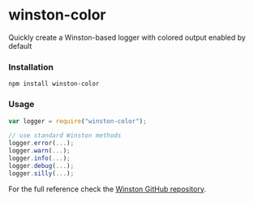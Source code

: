 # winston-color
Quickly create a Winston-based logger with colored output enabled by default

###  Installation
```
npm install winston-color
```

###  Usage
```javascript
var logger = require("winston-color");

// use standard Winston methods
logger.error(...);
logger.warn(...);
logger.info(...);
logger.debug(...);
logger.silly(...);
```

For the full reference check the [Winston GitHub repository](https://github.com/winstonjs/winston).
